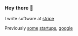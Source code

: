 ### Hey there 👋

I write software at [stripe](//stripe.com/about)

Previously [some](//level.com/about) [startups](//imagen.ai), [google](//google.com/about)

<!--
**alecbz/alecbz** is a ✨ _special_ ✨ repository because its `README.md` (this file) appears on your GitHub profile.

Here are some ideas to get you started:

- 🔭 I’m currently working on ...
- 🌱 I’m currently learning ...
- 👯 I’m looking to collaborate on ...
- 🤔 I’m looking for help with ...
- 💬 Ask me about ...
- 📫 How to reach me: ...
- 😄 Pronouns: ...
- ⚡ Fun fact: ...
-->
